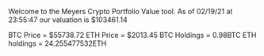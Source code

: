 Welcome to the Meyers Crypto Portfolio Value tool. 
As of 02/19/21 at 23:55:47 our valuation is $103461.14 

BTC Price = $55738.72
 ETH Price = $2013.45
BTC Holdings = 0.98BTC
 ETH holdings = 24.255477532ETH 
